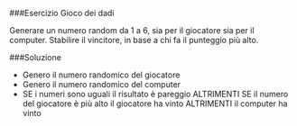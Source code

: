 ###Esercizio Gioco dei dadi

Generare un numero random da 1 a 6, sia per il giocatore sia per il computer.
Stabilire il vincitore, in base a chi fa il punteggio più alto.

###Soluzione
- Genero il numero randomico del giocatore
- Genero il numero randomico del computer
- SE i numeri sono uguali il risultato è pareggio 
ALTRIMENTI SE il numero del giocatore è più alto 
    il giocatore ha vinto 
    ALTRIMENTI 
    il computer ha vinto